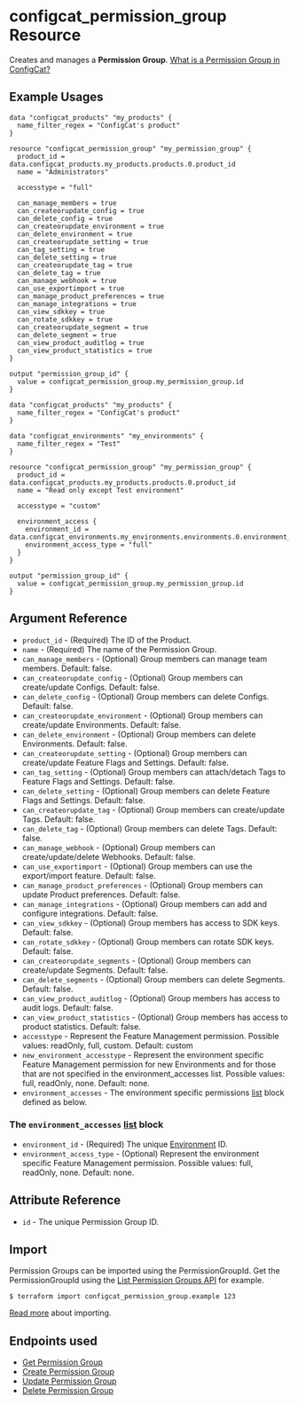 # configcat_permission_group Resource

Creates and manages a **Permission Group**. [What is a Permission Group in ConfigCat?](https://configcat.com/docs/advanced/team-management/team-management-basics/#permissions--permission-groups-product-level)

## Example Usages

```hcl
data "configcat_products" "my_products" {
  name_filter_regex = "ConfigCat's product"
}

resource "configcat_permission_group" "my_permission_group" {
  product_id = data.configcat_products.my_products.products.0.product_id
  name = "Administrators"

  accesstype = "full"

  can_manage_members = true
  can_createorupdate_config = true
  can_delete_config = true
  can_createorupdate_environment = true
  can_delete_environment = true
  can_createorupdate_setting = true
  can_tag_setting = true
  can_delete_setting = true
  can_createorupdate_tag = true
  can_delete_tag = true
  can_manage_webhook = true
  can_use_exportimport = true
  can_manage_product_preferences = true
  can_manage_integrations = true
  can_view_sdkkey = true
  can_rotate_sdkkey = true
  can_createorupdate_segment = true
  can_delete_segment = true
  can_view_product_auditlog = true
  can_view_product_statistics = true
}

output "permission_group_id" {
  value = configcat_permission_group.my_permission_group.id
}
```

```hcl
data "configcat_products" "my_products" {
  name_filter_regex = "ConfigCat's product"
}

data "configcat_environments" "my_environments" {
  name_filter_regex = "Test"
}

resource "configcat_permission_group" "my_permission_group" {
  product_id = data.configcat_products.my_products.products.0.product_id
  name = "Read only except Test environment"

  accesstype = "custom"

  environment_access {
    environment_id = data.configcat_environments.my_environments.environments.0.environment_id
    environment_access_type = "full"
  }
}

output "permission_group_id" {
  value = configcat_permission_group.my_permission_group.id
}
```

## Argument Reference

* `product_id` - (Required) The ID of the Product.
* `name` - (Required) The name of the Permission Group.
* `can_manage_members` - (Optional) Group members can manage team members. Default: false.
* `can_createorupdate_config` - (Optional) Group members can create/update Configs. Default: false.
* `can_delete_config` - (Optional) Group members can delete Configs. Default: false.
* `can_createorupdate_environment` - (Optional) Group members can create/update Environments. Default: false.
* `can_delete_environment` - (Optional) Group members can delete Environments. Default: false.
* `can_createorupdate_setting` - (Optional) Group members can create/update Feature Flags and Settings. Default: false.
* `can_tag_setting` - (Optional) Group members can attach/detach Tags to Feature Flags and Settings. Default: false.
* `can_delete_setting` - (Optional) Group members can delete Feature Flags and Settings. Default: false.
* `can_createorupdate_tag` - (Optional) Group members can create/update Tags. Default: false.
* `can_delete_tag` - (Optional) Group members can delete Tags. Default: false.
* `can_manage_webhook` - (Optional) Group members can create/update/delete Webhooks. Default: false.
* `can_use_exportimport` - (Optional) Group members can use the export/import feature. Default: false.
* `can_manage_product_preferences` - (Optional) Group members can update Product preferences. Default: false.
* `can_manage_integrations` - (Optional) Group members can add and configure integrations. Default: false.
* `can_view_sdkkey` - (Optional) Group members has access to SDK keys. Default: false.
* `can_rotate_sdkkey` - (Optional) Group members can rotate SDK keys. Default: false.
* `can_createorupdate_segments` - (Optional) Group members can create/update Segments. Default: false.
* `can_delete_segments` - (Optional) Group members can delete Segments. Default: false.
* `can_view_product_auditlog` - (Optional) Group members has access to audit logs. Default: false.
* `can_view_product_statistics` - (Optional) Group members has access to product statistics. Default: false.
* `accesstype` - Represent the Feature Management permission. Possible values: readOnly, full, custom. Default: custom
* `new_environment_accesstype` - Represent the environment specific Feature Management permission for new Environments and for those that are not specified in the environment_accesses list. Possible values: full, readOnly, none. Default: none.
* `environment_accesses` - The environment specific permissions [list](https://www.terraform.io/docs/configuration/types.html#list-) block defined as below.

### The `environment_accesses` [list](https://www.terraform.io/docs/configuration/types.html#list-) block
* `environment_id` - (Required) The unique [Environment](https://configcat.com/docs/main-concepts/#environment) ID.
* `environment_access_type` - (Optional) Represent the environment specific Feature Management permission. Possible values: full, readOnly, none. Default: none.

## Attribute Reference

* `id` - The unique Permission Group ID.

## Import

Permission Groups can be imported using the PermissionGroupId. Get the PermissionGroupId using the [List Permission Groups API](https://api.configcat.com/docs/#tag/Permission-Groups/operation/get-permission-groups) for example.

```
$ terraform import configcat_permission_group.example 123
```

[Read more](https://learn.hashicorp.com/tutorials/terraform/state-import) about importing.

## Endpoints used
* [Get Permission Group](https://api.configcat.com/docs/#tag/Permission-Groups/operation/get-permission-group)
* [Create Permission Group](https://api.configcat.com/docs/#tag/Permission-Groups/operation/create-permission-group)
* [Update Permission Group](https://api.configcat.com/docs/#tag/Permission-Groups/operation/update-permission-group)
* [Delete Permission Group](https://api.configcat.com/docs/#tag/Permission-Groups/operation/delete-permission-group)
